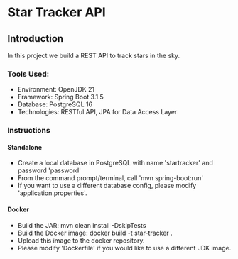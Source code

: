 # Star Tracker API

## Introduction
In this project we build a REST API to track stars in the sky.

### Tools Used:
* Environment: OpenJDK 21
* Framework: Spring Boot 3.1.5
* Database: PostgreSQL 16
* Technologies: RESTful API, JPA for Data Access Layer

### Instructions

#### Standalone
* Create a local database in PostgreSQL with name 'startracker' and password 'password'
* From the command prompt/terminal, call 'mvn spring-boot:run'
* If you want to use a different database config, please modify 'application.properties'.

#### Docker
* Build the JAR: mvn clean install -DskipTests
* Build the Docker image: docker build -t star-tracker .
* Upload this image to the docker repository.
* Please modify 'Dockerfile' if you would like to use a different JDK image.
